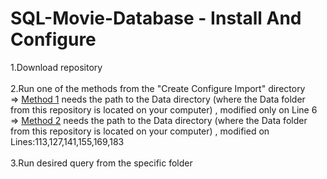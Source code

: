 # SQL-Movie-Database - Install And Configure

1.Download repository
<br>
<br>
2.Run one of the methods from the "Create Configure Import" directory
<br>
=> [Method 1](https://github.com/robertstandev/SQL-Movie-Database/blob/main/Create%20Configure%20Import/Method%201.sql) needs the path to the Data directory (where the Data folder from this repository is located on your computer) , modified only on Line 6
<br>
=> [Method 2](https://github.com/robertstandev/SQL-Movie-Database/blob/main/Create%20Configure%20Import/Method%202.sql) needs the path to the Data directory (where the Data folder from this repository is located on your computer) , modified on Lines:113,127,141,155,169,183
<br>
<br>
    3.Run desired query from the specific folder
